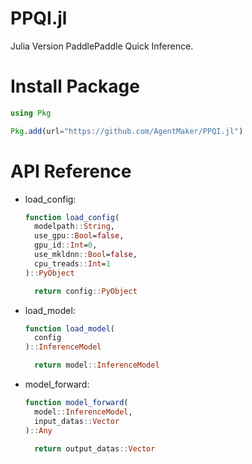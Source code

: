 # PPQI.jl
Julia Version PaddlePaddle Quick Inference.

# Install Package
```julia
using Pkg

Pkg.add(url="https://github.com/AgentMaker/PPQI.jl")
```

# API Reference
* load_config:

  ```julia
  function load_config(
    modelpath::String, 
    use_gpu::Bool=false, 
    gpu_id::Int=0, 
    use_mkldnn::Bool=false, 
    cpu_treads::Int=1
  )::PyObject
  
    return config::PyObject
  ```

* load_model:

  ```julia
  function load_model(
    config
  )::InferenceModel
  
    return model::InferenceModel
  ```

* model_forward:

  ```julia
  function model_forward(
    model::InferenceModel, 
    input_datas::Vector
  )::Any
  
    return output_datas::Vector
  ```
